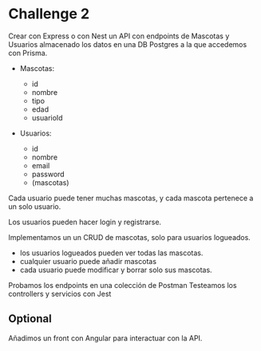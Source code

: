 # Challenge 2

Crear con Express o con Nest un API con endpoints de Mascotas y Usuarios almacenado los datos en una DB Postgres a la que accedemos con Prisma.

- Mascotas:
  - id
  - nombre
  - tipo
  - edad
  - usuarioId

- Usuarios:
  - id
  - nombre
  - email
  - password
  - (mascotas)

Cada usuario puede tener muchas mascotas, y cada mascota pertenece a un solo usuario.

Los usuarios pueden hacer login y registrarse.

Implementamos un  un CRUD de mascotas, solo para usuarios logueados.

- los usuarios logueados pueden ver todas las mascotas.
- cualquier usuario puede añadir mascotas
- cada usuario puede modificar y borrar solo sus mascotas.

Probamos los endpoints en una colección de Postman
Testeamos los controllers y servicios con Jest

## Optional

Añadimos un front con Angular para interactuar con la API.

